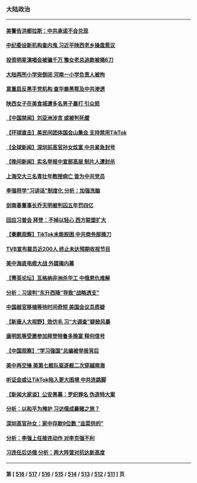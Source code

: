 ### 大陆政治
---
#### [美警告洪都拉斯：中共承诺不会兑现](../../pages/ncid277/n13958364.md) 
#### [中纪委设新机构查内鬼 习近平陕西老乡操盘惹议](../../pages/ncid277/n13958236.md) 
#### [投资明星演唱会被骗千万 豫女老总追款被捅6刀](../../pages/ncid277/n13958301.md) 
#### [大陆两所小学突倒闭 河南一小学负责人被拘](../../pages/ncid277/n13958266.md) 
#### [意重启反黑手党机构 查华裔黑帮及中共渗透](../../pages/ncid277/n13958232.md) 
#### [陕西女子在美食城遭多名男子暴打 引众怒](../../pages/ncid277/n13958220.md) 
#### [【中国禁闻】刘亚洲涉贪 或被判死缓](../../pages/ncid277/n13957881.md) 
#### [【环球直击】美民间团体国会山集会 支持禁用TikTok](../../pages/ncid277/n13957886.md) 
#### [【全球新闻】深圳前高官孙女炫富 中共紧急封号](../../pages/ncid277/n13958163.md) 
#### [【晚间新闻】实名举报中宣部高层 制片人遭封杀](../../pages/ncid277/n13958164.md) 
#### [上海交大三名青壮年教授病亡 皆为中共党员](../../pages/ncid277/n13958134.md) 
#### [李强将学“习讲话”制度化 分析：加强洗脑](../../pages/ncid277/n13958007.md) 
#### [剑南春董事长乔天明被判囚五年罚四亿](../../pages/ncid277/n13957977.md) 
#### [回应习普会 拜登：不掉以轻心 西方联盟扩大](../../pages/ncid277/n13957992.md) 
#### [【秦鹏观察】TikTok未能脱困 中共商务部捅刀](../../pages/ncid277/n13957900.md) 
#### [TVB宣布裁员近200人 终止未达预期收视节目](../../pages/ncid277/n13957965.md) 
#### [美中海底电缆大战 外媒揭内幕](../../pages/ncid277/n13957931.md) 
#### [【菁英论坛】瓦格纳非洲杀华工 中俄恩仇难解](../../pages/ncid277/n13957888.md) 
#### [分析：习误判“东升西降”导致“战略透支”](../../pages/ncid277/n13956652.md) 
#### [中国器官移植等待时间奇短 美国会议员质疑](../../pages/ncid277/n13957865.md) 
#### [【新唐人大视野】效仿毛 习“大调查”疑掀风暴](../../pages/ncid277/n13957695.md) 
#### [康明凯等受邀参加拜登特鲁多晚宴 释何信号](../../pages/ncid277/n13957845.md) 
#### [【中国观察】“学习强国”总编被举报背后](../../pages/ncid277/n13957709.md) 
#### [美中再交锋 美第七舰队驱逐舰二次穿越南海](../../pages/ncid277/n13957773.md) 
#### [听证会或让TikTok陷入更大困境 中共连跳脚](../../pages/ncid277/n13957571.md) 
#### [【新闻大家谈】公安黑幕：罗织罪名 伪造特大案](../../pages/ncid277/n13957627.md) 
#### [分析：以和平为掩护 习访俄成豪赌之旅？](../../pages/ncid277/n13957184.md) 
#### [深圳高官孙女：家中存款9位数 “韭菜供的”](../../pages/ncid277/n13957609.md) 
#### [分析：李强上任接连动作 对李克强不利](../../pages/ncid277/n13957429.md) 
#### [习连任后访俄 分析：两大阵营对抗达新高度](../../pages/ncid277/n13957484.md) 

---
#### 第 [ [518](./518.md) / [517](./517.md) / [516](./516.md) / [515](./515.md) / [514](./514.md) / [513](./513.md) / [512](./512.md) / [511](./511.md) ] 页
